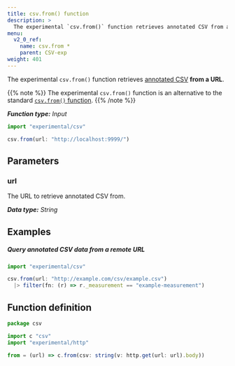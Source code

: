 ```yaml
---
title: csv.from() function
description: >
  The experimental `csv.from()` function retrieves annotated CSV from a URL.
menu:
  v2_0_ref:
    name: csv.from *
    parent: CSV-exp
weight: 401
---
```


The experimental `csv.from()` function retrieves [annotated CSV](/v2.0/reference/syntax/annotated-csv/) **from a URL**.

{{% note %}}
The experimental `csv.from()` function is an alternative to the standard
[`csv.from()` function](/v2.0/reference/flux/stdlib/csv/from/).
{{% /note %}}

_**Function type:** Input_

```js
import "experimental/csv"

csv.from(url: "http://localhost:9999/")
```

## Parameters

### url
The URL to retrieve annotated CSV from.

_**Data type:** String_


## Examples

##### Query annotated CSV data from a remote URL
```js
import "experimental/csv"

csv.from(url: "http://example.com/csv/example.csv")
  |> filter(fn: (r) => r._measurement == "example-measurement")
```

## Function definition
```js
package csv

import c "csv"
import "experimental/http"

from = (url) => c.from(csv: string(v: http.get(url: url).body))
```
